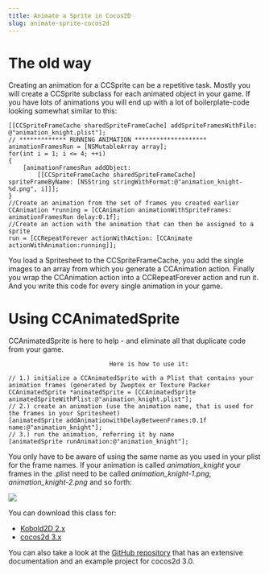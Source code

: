 ```yaml
---
title: Animate a Sprite in Cocos2D
slug: animate-sprite-cocos2d
---     
```


# The old way

Creating an animation for a CCSprite can be a repetitive task. Mostly you will create a CCSprite subclass for each animated object in your game. If you have lots of animations you will end up with a lot of boilerplate-code looking somewhat similar to this:

    [[CCSpriteFrameCache sharedSpriteFrameCache] addSpriteFramesWithFile: @"animation_knight.plist"];
    // ************* RUNNING ANIMATION ********************
    animationFramesRun = [NSMutableArray array];
    for(int i = 1; i <= 4; ++i)
    {
    	[animationFramesRun addObject:
            [[CCSpriteFrameCache sharedSpriteFrameCache] spriteFrameByName: [NSString stringWithFormat:@"animation_knight-%d.png", i]]];
    }
    //Create an animation from the set of frames you created earlier
    CCAnimation *running = [CCAnimation animationWithSpriteFrames: animationFramesRun delay:0.1f];
    //Create an action with the animation that can then be assigned to a sprite
    run = [CCRepeatForever actionWithAction: [CCAnimate actionWithAnimation:running]];

You load a Spritesheet to the CCSpriteFrameCache, you add the single images to an array from which you generate a CCAnimation action. Finally you wrap the CCAnimation action into a CCRepeatForever action and run it. And you write this code for every single animation in your game.

# Using CCAnimatedSprite

CCAnimatedSprite is here to help - and eliminate all that duplicate code from your game.

	                            Here is how to use it:

    // 1.) initialize a CCAnimatedSprite with a Plist that contains your animation frames (generated by Zwoptex or Texture Packer
    CCAnimatedSprite *animatedSprite = [CCAnimatedSprite animatedSpriteWithPlist:@"animation_knight.plist"];
    // 2.) create an animation (use the animation name, that is used for the frames in your Spritesheet)
    [animatedSprite addAnimationwithDelayBetweenFrames:0.1f name:@"animation_knight"];
    // 3.) run the animation, referring it by name
    [animatedSprite runAnimation:@"animation_knight"];

You only have to be aware of using the same name as you used in your plist for the frame names. If your animation is called *animation_knight* your frames in the .plist need to be called *animation_knight-1.png*, *animation_knight-2.png* and so forth:

![](https://static.makegameswith.us/gamernews_images/rM9Nl7r2Zm/AnimationNames.png)

You can download this class for:

*   [Kobold2D 2.x](https://github.com/MakeGamesWithUs/CCAnimatedSprite/archive/v1.0-kobold2D.zip)
*   [cocos2d 3.x](https://github.com/MakeGamesWithUs/CCAnimatedSprite/archive/v1.0.zip)

You can also take a look at the [GitHub repository](https://github.com/MakeGamesWithUs/CCAnimatedSprite) that has an extensive documentation and an example project for cocos2d 3.0.